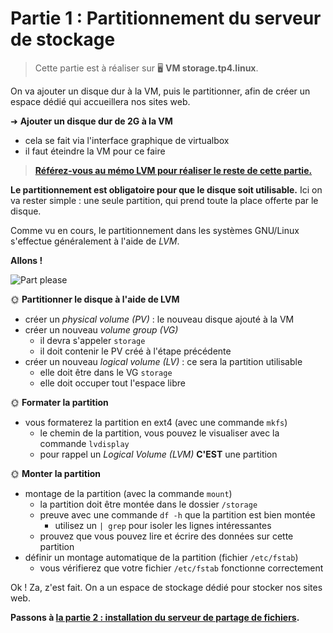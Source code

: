 # Partie 1 : Partitionnement du serveur de stockage

> Cette partie est à réaliser sur 🖥️ **VM storage.tp4.linux**.

On va ajouter un disque dur à la VM, puis le partitionner, afin de créer un espace dédié qui accueillera nos sites web.

➜ **Ajouter un disque dur de 2G à la VM**

- cela se fait via l'interface graphique de virtualbox
- il faut éteindre la VM pour ce faire

> [**Référez-vous au mémo LVM pour réaliser le reste de cette partie.**](../../../cours/memos/lvm.md)

**Le partitionnement est obligatoire pour que le disque soit utilisable.** Ici on va rester simple : une seule partition, qui prend toute la place offerte par le disque.

Comme vu en cours, le partitionnement dans les systèmes GNU/Linux s'effectue généralement à l'aide de *LVM*.

**Allons !**

![Part please](../pics/part_please.jpg)

🌞 **Partitionner le disque à l'aide de LVM**

- créer un *physical volume (PV)* : le nouveau disque ajouté à la VM
- créer un nouveau *volume group (VG)*
  - il devra s'appeler `storage`
  - il doit contenir le PV créé à l'étape précédente
- créer un nouveau *logical volume (LV)* : ce sera la partition utilisable
  - elle doit être dans le VG `storage`
  - elle doit occuper tout l'espace libre

🌞 **Formater la partition**

- vous formaterez la partition en ext4 (avec une commande `mkfs`)
  - le chemin de la partition, vous pouvez le visualiser avec la commande `lvdisplay`
  - pour rappel un *Logical Volume (LVM)* **C'EST** une partition

🌞 **Monter la partition**

- montage de la partition (avec la commande `mount`)
  - la partition doit être montée dans le dossier `/storage`
  - preuve avec une commande `df -h` que la partition est bien montée
    - utilisez un `| grep` pour isoler les lignes intéressantes
  - prouvez que vous pouvez lire et écrire des données sur cette partition
- définir un montage automatique de la partition (fichier `/etc/fstab`)
  - vous vérifierez que votre fichier `/etc/fstab` fonctionne correctement

Ok ! Za, z'est fait. On a un espace de stockage dédié pour stocker nos sites web.

**Passons à [la partie 2 : installation du serveur de partage de fichiers](./../part2/README.md).**